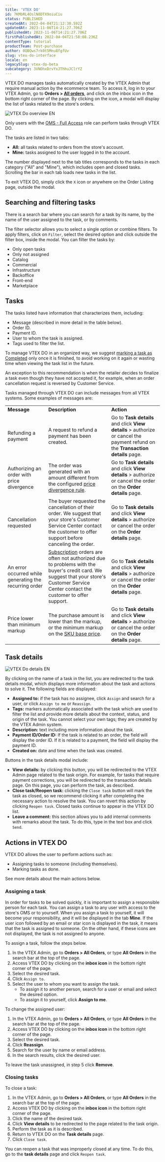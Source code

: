 ```yaml
---
title: 'VTEX DO'
id: 7KMbRL4OslN8DTX9oiuCiu
status: PUBLISHED
createdAt: 2022-04-04T21:12:30.592Z
updatedAt: 2023-11-06T14:21:27.706Z
publishedAt: 2023-11-06T14:21:27.706Z
firstPublishedAt: 2022-04-04T21:58:08.236Z
contentType: tutorial
productTeam: Post-purchase
author: 0QBQws7rk0t5Mnu8fgfUv
slug: vtex-do-interface
locale: en
legacySlug: vtex-do-beta
subcategory: 3VNOhxDrvYxJThhuJClrYZ
---
```


VTEX DO manages tasks automatically created by the VTEX Admin that require manual action by the ecommerce team. To access it, log in to your VTEX Admin, go to **Orders > [All orders](https://help.vtex.com/en/tutorial/lista-de-pedidos--2QTduKHAJMFIZ3BAsi6Pi)**, and click on the inbox icon in the bottom right corner of the page. By clicking on the icon, a modal will display the list of tasks related to the store's orders. 

![VTEX Do overview EN](//images.ctfassets.net/alneenqid6w5/4FzyUh5uqhzXKfbw9MJXsQ/0b341bae7a9f462483ddefb3ad044e14/VTEX_Do_overview_EN.gif)

<div class = "alert alert-info">
Only users with the <a href = "https://help.vtex.com/en/tutorial/roles--7HKK5Uau2H6wxE1rH5oRbc#oms-full-access">OMS - Full Access</a> role can perform tasks through VTEX DO.
</div>

The tasks are listed in two tabs:

* **All:** all tasks related to orders from the store's account.  
* **Mine:** tasks assigned to the user logged in to the account.   

The number displayed next to the tab titles corresponds to the tasks in each category ("All" and "Mine"), which includes open and closed tasks. Scrolling the bar in each tab loads new tasks in the list.

To exit VTEX DO, simply click the `X` icon or anywhere on the Order Listing page, outside the modal.

## Searching and filtering tasks

There is a search bar where you can search for a task by its name, by the name of the user assigned to the task, or by comments. 

The filter selector allows you to select a single option or combine filters. To apply filters, click on `Filter`, select the desired option and click outside the filter box, inside the modal. You can filter the tasks by:

* Only open tasks  
* Only not assigned  
* Catalog  
* Commercial  
* Infrastructure  
* Backoffice  
* Front-end  
* Marketplace  

## Tasks

The tasks listed have information that characterizes them, including:  

* Message (described in more detail in the table below).  
* Order ID.   
* Payment ID.    
* User to whom the task is assigned.   
* Tags used to filter the list.  

To manage VTEX DO in an organized way, we suggest [marking a task as Completed](#closing-tasks) only once it is finished, to avoid working on it again or wasting time when viewing the task list in the future. 

An exception to this recommendation is when the retailer decides to finalize a task even though they have not accepted it, for example, when an order cancellation request is reversed by Customer Service. 

Tasks managed through VTEX DO can include messages from all VTEX systems. Some examples of messages are:

<table>
  <tr>
   <td><strong>Message</strong>
   </td>
   <td><strong>Description</strong>
   </td>
   <td><strong>Action</strong>
   </td>
  </tr>
  <tr>
   <td>Refunding a payment
   </td>
   <td>A request to refund a payment has been created.
   </td>
   <td>Go to <strong>Task details</strong> and click <strong>View details</strong> > authorize or cancel the payment refund on the <strong>Transaction details</strong> page.
   </td>
  </tr>
  <tr>
   <td>Authorizing an order with price divergence
   </td>
   <td>The order was generated with an amount different from the configured <a href="https://help.vtex.com/pt/tutorial/regra-de-divergencia-de-valores--6RlFLhD1rIRRshl83KnCjW">price divergence rule</a>.
   </td>
   <td>Go to <strong>Task details</strong> and click <strong>View details</strong> > authorize or cancel the order on the <strong>Order details</strong> page.
   </td>
  </tr>
  <tr>
   <td>Cancellation requested
   </td>
   <td>The buyer requested the cancellation of their order. We suggest that your store's Customer Service Center contact the customer to offer support before canceling the order.
   </td>
   <td>Go to <strong>Task details</strong> and click <strong>View details</strong> > authorize or cancel the order on the <strong>Order details</strong> page.
   </td>
  </tr>
  <tr>
   <td>An error occurred while generating the recurring order
   </td>
   <td><a href="https://help.vtex.com/pt/tutorial/como-configurar-assinatura-v2--1FA9dfE7vJqxBna9Nft5Sj">Subscription</a> orders are often not authorized due to problems with the buyer's credit card. We suggest that your store's Customer Service Center contact the customer to offer support.
   </td>
   <td>Go to <strong>Task details</strong> and click <strong>View details</strong> > authorize or cancel the order on the <strong>Order details</strong> page.
   </td>
  </tr>
  <tr>
   <td>Price lower than minimum markup
   </td>
   <td>The purchase amount is lower than the markup, or the minimum markup on the <a href="https://help.vtex.com/pt/tracks/precos-101--6f8pwCns3PJHqMvQSugNfP/P99EjtrlRHk92Q8qDPq29">SKU base price</a>.
   </td>
   <td>Go to <strong>Task details</strong> and click <strong>View details</strong> > authorize or cancel the order on the <strong>Order details</strong> page.
   </td>
</table>

## Task details

![VTEX Do details EN](//images.ctfassets.net/alneenqid6w5/mPby3BuhZYAwGyFuII8mr/9bb5a8bb66f10645c751d11ae95b4ee0/VTEX_Do_details_EN.jpg)

By clicking on the name of a task in the list, you are redirected to the task details modal, which displays more information about the task and actions to solve it. The following fields are displayed:

* **Assigned to:** if the task has no assignee, click `Assign` and search for a user, or click `Assign to me` or `Reassign`.  
* **Tags:** markers automatically associated with the task which are used to filter the list and provide more details about the context, status, and origin of the task. You cannot select your own tags; they are created by the VTEX Admin system.  
* **Description:** text including more information about the task.   
* **Payment ID/Order ID:** If the task is related to an order, the field will display the order ID. If it is related to a payment, the field will display the payment ID.  
* **Created on:** date and time when the task was created.  

Buttons in the task details modal include:

* **View details:** by clicking this button, you will be redirected to the VTEX Admin page related to the task origin. For example, for tasks that require payment corrections, you will be redirected to the transaction details page. On this page, you can perform the task, as described.    
* **Close task/Reopen task:** clicking the `Close task` button will mark the task as closed, so we recommend clicking it after completing the necessary action to resolve the task. You can revert this action by clicking `Reopen task`. Closed tasks continue to appear in the VTEX DO list.    
* **Leave a comment:** this section allows you to add internal comments with remarks about the task. To do this, type in the text box and click `Send`.  

## Actions in VTEX DO

VTEX DO allows the user to perform actions such as: 

* Assigning tasks to someone (including themselves).  
* Marking tasks as done.  

See more details about the main actions below.   

### Assigning a task

In order for tasks to be solved quickly, it is important to assign a responsible person for each task. You can assign a task to any user with access to the store's OMS or to yourself. When you assign a task to yourself, it will become your responsibility, and it will be displayed in the tab **Mine**. If the user icon followed by an email or star icon is displayed in the task, it means that the task is assigned to someone. On the other hand, if these icons are not displayed, the task is not assigned to anyone.

To assign a task, follow the steps below.

1. In the VTEX Admin, go to **Orders > All Orders**, or type **All Orders** in the search bar at the top of the page.  
2. Access VTEX DO by clicking on the **inbox icon** in the bottom right corner of the page.   
3. Select the desired task.   
4. Click `Assign to`.  
5. Select the user to whom you want to assign the task.  
    * To assign it to another person, search for a user or email and select the desired option.  
    * To assign it to yourself, click **Assign to me**.  

To change the assigned user:

1. In the VTEX Admin, go to **Orders > All Orders**, or type **All Orders** in the search bar at the top of the page.  
2. Access VTEX DO by clicking on the **inbox icon** in the bottom right corner of the page.   
3. Select the desired task.  
4. Click **Reassign**.  
5. Search for the user by name or email address.  
6. In the search results, click the desired user.  

To leave the task unassigned, in step 5 click **Remove**.   

### Closing tasks

To close a task:

1. In the VTEX Admin, go to **Orders > All Orders**, or type **All Orders** in the search bar at the top of the page.  
2. Access VTEX DO by clicking on the **inbox icon** in the bottom right corner of the page.   
3. Click the name of the desired task.   
4. Click **View details** to be redirected to the page related to the task origin.  
5. Perform the task as it is described.  
6. Return to VTEX DO on the **Task details** page.  
7. Click `Close task`.  

You can reopen a task that was improperly closed at any time. To do this, go to the **task details** page and click `Reopen task`. 
